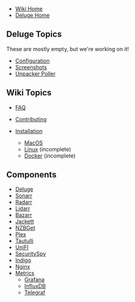 - [Wiki Home](Home)
- [Deluge Home](Deluge)

## Deluge Topics
These are mostly empty, but we're working on it!
- [Configuration](Deluge-Configuration)
- [Screenshots](Deluge-Screenshots)
- [Unpacker Poller](Unpacker-Poller)

## Wiki Topics

- [FAQ](Autotyed-FAQ)
- [Contributing](Contributing)
- [Installation](Autotyed-Installation)
  - [MacOS](Autotyed-Installation-MacOS)
  - [Linux](Autotyed-Installation-Linux) (incomplete)
  - [Docker](Autotyed-Installation-Docker) (incomplete)

  [//]: # (Comment: If you change these, you have to change the other sidebar files too!)


## Components
- [Deluge](Deluge)
- [Sonarr](Sonarr)
- [Radarr](Radarr)
- [Lidarr](Lidarr)
- [Bazarr](Bazarr)
- [Jackett](Jackett)
- [NZBGet](NZBGet)
- [Plex](Plex)
- [Tautulli](Tautulli)
- [UniFI](UniFi)
- [SecuritySpy](SecuritySpy)
- [Indigo](Indigo)
- [Nginx](Nginx)
- [Metrics](Metrics)
  - [Grafana](Grafana)
  - [InfluxDB](InfluxDB)
  - [Telegraf](Telegraf)
